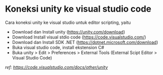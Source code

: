 # Koneksi unity ke visual studio code

Cara koneksi unity ke visual studio untuk editor scripting, yaitu
 - Download dan Install unity (https://unity.com/download)
 - Download Install visual stdio code (https://code.visualstudio.com/)
 - Download dan Install SDK .NET (https://dotnet.microsoft.com/download)
 - Buka visual studio code, install ekstension C#
 - Buka unity > Edit > Preferences > External Tools (External Scipt Editor > Visual Studio Code)


*ref: https://code.visualstudio.com/docs/other/unity*
